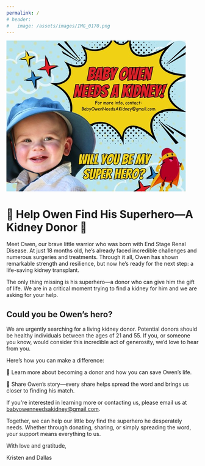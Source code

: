 ```yaml
---
permalink: /
# header:
#   image: /assets/images/IMG_0170.png
---
```


![Hero](/assets/images/IMG_3750.JPEG)

# 🌟 Help Owen Find His Superhero—A Kidney Donor 🌟

Meet Owen, our brave little warrior who was born with End Stage Renal Disease. At just 18 months old, he’s already faced incredible challenges and numerous surgeries and treatments. Through it all, Owen has shown remarkable strength and resilience, but now he’s ready for the next step: a life-saving kidney transplant.

The only thing missing is his superhero—a donor who can give him the gift of life. We are in a critical moment trying to find a kidney for him and we are asking for your help.

## Could you be Owen’s hero?

We are urgently searching for a living kidney donor. Potential donors should be healthy individuals between the ages of 21 and 55. If you, or someone you know, would consider this incredible act of generosity, we’d love to hear from you.

Here’s how you can make a difference:

🔹 Learn more about becoming a donor and how you can save Owen’s life.

🔹 Share Owen’s story—every share helps spread the word and brings us closer to finding his match.

If you're interested in learning more or contacting us, please email us at babyowenneedsakidney@gmail.com.

Together, we can help our little boy find the superhero he desperately needs. Whether through donating, sharing, or simply spreading the word, your support means everything to us.

With love and gratitude,

Kristen and Dallas